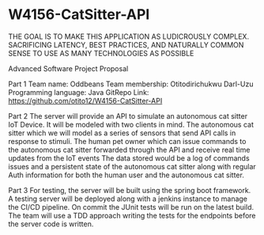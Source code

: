 # W4156-CatSitter-API

THE GOAL IS TO MAKE THIS APPLICATION AS LUDICROUSLY COMPLEX. SACRIFICING LATENCY, BEST PRACTICES, AND NATURALLY COMMON SENSE TO USE AS MANY TECHNOLOGIES AS POSSIBLE

Advanced Software Project Proposal

Part 1
Team name: Oddbeans
Team membership: Otitodirichukwu Darl-Uzu
Programming language: Java 
GitRepo Link: https://github.com/otito12/W4156-CatSitter-API

Part 2
The server will provide an API to simulate an autonomous cat sitter IoT Device. It will be modeled with two clients in mind. 
The autonomous cat sitter which we will model as a series of sensors that send API calls in response to stimuli.
The human pet owner which can issue commands to the autonomous cat sitter forwarded through the API and receive real time updates from the IoT events
The data stored would be a log of commands issues and a persistent state of the autonomous cat sitter along with regular Auth information for both the human user and the autonomous cat sitter. 

Part 3
For testing, the server will be built using the spring boot framework. A testing server will be deployed along with a jenkins instance to manage the CI/CD pipeline. On commit the JUnit tests will be run on the latest build. The team will use a TDD approach writing the tests for the endpoints before the server code is written. 


